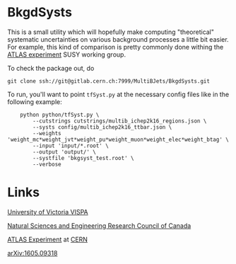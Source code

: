 # BkgdSysts

This is a small utility which will hopefully make computing "theoretical" systematic uncertainties on various background processes a little bit easier. For example, this kind of comparison is pretty commonly done withing the [ATLAS experiment](http://atlas.web.cern.ch/Atlas/Collaboration/) SUSY working group.

To check the package out, do

```
git clone ssh://git@gitlab.cern.ch:7999/MultiBJets/BkgdSysts.git
```

To run, you'll want to point `tfSyst.py` at the necessary config files like in the following example:

```
	python python/tfSyst.py \
		--cutstrings cutstrings/multib_ichep2k16_regions.json \
		--systs config/multib_ichep2k16_ttbar.json \
		--weights 'weight_mc*weight_jvt*weight_pu*weight_muon*weight_elec*weight_btag' \
		--input 'input/*.root' \
		--output 'output/' \
		--systfile 'bkgsyst_test.root' \
		--verbose
```

# Links

[University of Victoria VISPA](https://www.uvic.ca/science/physics/vispa/)

[Natural Sciences and Engineering Research Council of Canada](http://www.nserc-crsng.gc.ca/)

[ATLAS Experiment](http://atlas.cern) at [CERN](http://home.cern)

[arXiv:1605.09318](http://arxiv.org/abs/1605.09318)
